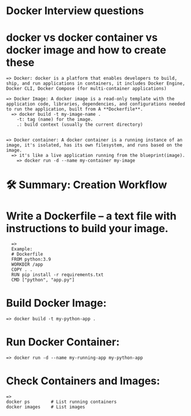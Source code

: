 # Docker Interview questions 

# docker vs docker container vs docker image and how to create these
    => Docker: docker is a platform that enables developers to build, ship, and run applications in containers, it includes Docker Engine, Docker CLI, Docker Compose (for multi-container applications)

    => Docker Image: A docker image is a read-only template with the application code, libraries, dependencies, and configurations needed to run the application, built from A **Dockerfile**.
      => docker build -t my-image-name .
        -t: tag (name) for the image.
        .: build context (usually the current directory)


    => Docker container: A docker container is a running instance of an image, it's isolated, has its own filesystem, and runs based on the image.
      => it's like a live application running from the blueprint(image).
        => docker run -d --name my-container my-image


# 🛠️ Summary: Creation Workflow
# Write a Dockerfile – a text file with instructions to build your image.
      =>
      Example:
      # Dockerfile
      FROM python:3.9
      WORKDIR /app
      COPY . .
      RUN pip install -r requirements.txt
      CMD ["python", "app.py"]
# Build Docker Image:
    => docker build -t my-python-app .
# Run Docker Container:
    => docker run -d --name my-running-app my-python-app
# Check Containers and Images:
    =>
    docker ps        # List running containers
    docker images    # List images

    
